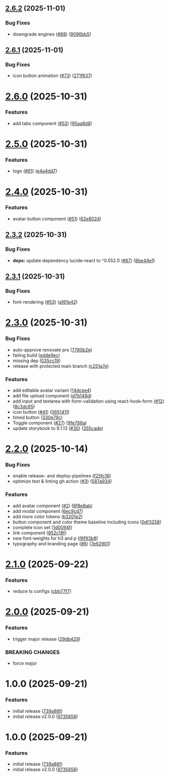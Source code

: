 ## [2.6.2](https://github.com/ost-cas-fea-25-26/pp-design-system/compare/v2.6.1...v2.6.2) (2025-11-01)


### Bug Fixes

* downgrade engines ([#88](https://github.com/ost-cas-fea-25-26/pp-design-system/issues/88)) ([9096bb5](https://github.com/ost-cas-fea-25-26/pp-design-system/commit/9096bb5be1294d31334c4b25c28b91a165b7bc64))

## [2.6.1](https://github.com/ost-cas-fea-25-26/pp-design-system/compare/v2.6.0...v2.6.1) (2025-11-01)


### Bug Fixes

* icon button animation ([#73](https://github.com/ost-cas-fea-25-26/pp-design-system/issues/73)) ([271f637](https://github.com/ost-cas-fea-25-26/pp-design-system/commit/271f637e4c89d8cc1b9271beb6a810357333c688))

# [2.6.0](https://github.com/ost-cas-fea-25-26/pp-design-system/compare/v2.5.0...v2.6.0) (2025-10-31)


### Features

* add tabs component ([#52](https://github.com/ost-cas-fea-25-26/pp-design-system/issues/52)) ([95aa8d8](https://github.com/ost-cas-fea-25-26/pp-design-system/commit/95aa8d8df52812197436133a89eabfd5cc16433e))

# [2.5.0](https://github.com/ost-cas-fea-25-26/pp-design-system/compare/v2.4.0...v2.5.0) (2025-10-31)


### Features

* logo ([#61](https://github.com/ost-cas-fea-25-26/pp-design-system/issues/61)) ([e4a4dd7](https://github.com/ost-cas-fea-25-26/pp-design-system/commit/e4a4dd7dee3444ec42dbd0c5eaca520074b07a5e))

# [2.4.0](https://github.com/ost-cas-fea-25-26/pp-design-system/compare/v2.3.2...v2.4.0) (2025-10-31)


### Features

* avatar button component ([#51](https://github.com/ost-cas-fea-25-26/pp-design-system/issues/51)) ([62e8024](https://github.com/ost-cas-fea-25-26/pp-design-system/commit/62e80245989bb1be009fb0868b74de6350ca5c2a))

## [2.3.2](https://github.com/ost-cas-fea-25-26/pp-design-system/compare/v2.3.1...v2.3.2) (2025-10-31)


### Bug Fixes

* **deps:** update dependency lucide-react to ^0.552.0 ([#67](https://github.com/ost-cas-fea-25-26/pp-design-system/issues/67)) ([8be44e1](https://github.com/ost-cas-fea-25-26/pp-design-system/commit/8be44e169c93a15f1a195a6ad694e240aeda9de3))

## [2.3.1](https://github.com/ost-cas-fea-25-26/pp-design-system/compare/v2.3.0...v2.3.1) (2025-10-31)


### Bug Fixes

* font-rendering ([#53](https://github.com/ost-cas-fea-25-26/pp-design-system/issues/53)) ([a161e42](https://github.com/ost-cas-fea-25-26/pp-design-system/commit/a161e420da1bf23306a539005e4014c3f36a598e))

# [2.3.0](https://github.com/ost-cas-fea-25-26/pp-design-system/compare/v2.2.0...v2.3.0) (2025-10-31)


### Bug Fixes

* auto-approve renovate prs ([7780b2e](https://github.com/ost-cas-fea-25-26/pp-design-system/commit/7780b2e4ff251749baffbda7997da9037b95c01d))
* failing build ([edde9ec](https://github.com/ost-cas-fea-25-26/pp-design-system/commit/edde9ecfe769695e5708a52d7bab96cb5c471d98))
* missing dep ([035cc19](https://github.com/ost-cas-fea-25-26/pp-design-system/commit/035cc194c208b09274b0baea94b1c94e497d9072))
* release with protected main branch ([c251a7e](https://github.com/ost-cas-fea-25-26/pp-design-system/commit/c251a7e40b8d3a611fdd2286b9a8eef24d86194b))


### Features

* add editable avatar variant ([14dcee4](https://github.com/ost-cas-fea-25-26/pp-design-system/commit/14dcee4ad7b84543d17b9cfa20f2f4bf408c37c1))
* add file upload component ([d7b148d](https://github.com/ost-cas-fea-25-26/pp-design-system/commit/d7b148d0219d1350f2fe990d3aae24cae7265b7a))
* add input and textarea with form-validation using react-hook-form ([#12](https://github.com/ost-cas-fea-25-26/pp-design-system/issues/12)) ([8c3dc65](https://github.com/ost-cas-fea-25-26/pp-design-system/commit/8c3dc65ac85a7272bfd223b27eed7a11e146f885))
* icon button ([#41](https://github.com/ost-cas-fea-25-26/pp-design-system/issues/41)) ([0651411](https://github.com/ost-cas-fea-25-26/pp-design-system/commit/0651411d6e1d58aa18563464cb3670e0c5210a8a))
* timed button ([330e79c](https://github.com/ost-cas-fea-25-26/pp-design-system/commit/330e79c960995f0d0dfe6cf4525bdb55d091f986))
* Toggle component ([#27](https://github.com/ost-cas-fea-25-26/pp-design-system/issues/27)) ([9fe788a](https://github.com/ost-cas-fea-25-26/pp-design-system/commit/9fe788a667c44ca86428d3889aef44c12a277f35))
* update storybook to 9.1.13 ([#30](https://github.com/ost-cas-fea-25-26/pp-design-system/issues/30)) ([355cade](https://github.com/ost-cas-fea-25-26/pp-design-system/commit/355cade619e96cfed27cfec7bb52db725dcf9955))

# [2.2.0](https://github.com/ost-cas-fea-25-26/pp-design-system/compare/v2.1.0...v2.2.0) (2025-10-14)


### Bug Fixes

* enable release- and deploy-pipelines ([f25fc16](https://github.com/ost-cas-fea-25-26/pp-design-system/commit/f25fc162d635ee9452d758d054b72046f39001ad))
* optimize test & linting gh action ([#3](https://github.com/ost-cas-fea-25-26/pp-design-system/issues/3)) ([587a934](https://github.com/ost-cas-fea-25-26/pp-design-system/commit/587a934ab80fc36ccf5bdf2979bf28ed1996095f))


### Features

* add avatar component ([#2](https://github.com/ost-cas-fea-25-26/pp-design-system/issues/2)) ([6f8e8ab](https://github.com/ost-cas-fea-25-26/pp-design-system/commit/6f8e8abba1aac15ba86466f61660d95738ff2822))
* add modal component ([6ec9cd7](https://github.com/ost-cas-fea-25-26/pp-design-system/commit/6ec9cd7ccbc0eaf3ea300b9d6b9d1206e7163c48))
* add more color tokens ([b3201e2](https://github.com/ost-cas-fea-25-26/pp-design-system/commit/b3201e27dc8acaefd312ba3abe70cf91dcd0687c))
* button component and color theme baseline including icons ([0df3258](https://github.com/ost-cas-fea-25-26/pp-design-system/commit/0df32587e65c79aa4cd3f0ee58285d817341fc76))
* complete icon set ([1d0094f](https://github.com/ost-cas-fea-25-26/pp-design-system/commit/1d0094fa358bc17ffc0e4a7bb731466db9cbf71e))
* link component ([852c18f](https://github.com/ost-cas-fea-25-26/pp-design-system/commit/852c18fd38739e4e6f1eb1ca0eeb56819beadef5))
* new font-weights for h3 and p ([f6f93b8](https://github.com/ost-cas-fea-25-26/pp-design-system/commit/f6f93b8746621cd731a92f96510e05e519284433))
* typography and branding page ([#6](https://github.com/ost-cas-fea-25-26/pp-design-system/issues/6)) ([7e62901](https://github.com/ost-cas-fea-25-26/pp-design-system/commit/7e62901986ee77d44ccf6e3858ddd9f411eac352))

# [2.1.0](https://github.com/ost-cas-fea-25-26/pp-design-system/compare/v2.0.0...v2.1.0) (2025-09-22)


### Features

* reduce ts configs ([cbb77f7](https://github.com/ost-cas-fea-25-26/pp-design-system/commit/cbb77f781b5a8ebcb02ef37154bcf6b10a863059))

# [2.0.0](https://github.com/ost-cas-fea-25-26/pp-design-system/compare/v1.0.0...v2.0.0) (2025-09-21)


### Features

* trigger major release ([29db429](https://github.com/ost-cas-fea-25-26/pp-design-system/commit/29db4296a42ce4fdd487615c354484e56c6e908c))


### BREAKING CHANGES

* force major

# 1.0.0 (2025-09-21)

### Features

- initial release ([739a86f](https://github.com/ost-cas-fea-25-26/pp-design-system/commit/739a86f7841a0e17abec1aa17d3f1d9699e9f0ab))
- initial release v2.0.0 ([9735656](https://github.com/ost-cas-fea-25-26/pp-design-system/commit/9735656b4667c58353c948a55e7daac541760b97))

# 1.0.0 (2025-09-21)

### Features

- initial release ([739a86f](https://github.com/ost-cas-fea-25-26/pp-design-system/commit/739a86f7841a0e17abec1aa17d3f1d9699e9f0ab))
- initial release v2.0.0 ([9735656](https://github.com/ost-cas-fea-25-26/pp-design-system/commit/9735656b4667c58353c948a55e7daac541760b97))
